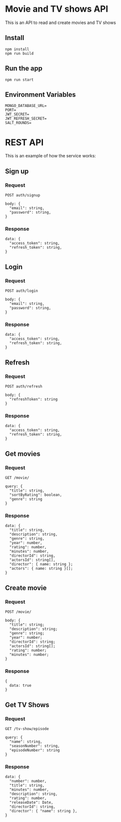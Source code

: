 # Movie and TV shows API

This is an API to read and create movies and TV shows

## Install

    npm install
    npm run build

## Run the app

    npm run start
    
## Environment Variables

    MONGO_DATABASE_URL=
    PORT=
    JWT_SECRET=
    JWT_REFRESH_SECRET=
    SALT_ROUNDS=

# REST API

This is an example of how the service works:

## Sign up

### Request

`POST auth/signup`

    body: {
      "email": string,
      "password": string,
    }

### Response

    data: {
      "access_token": string,
      "refresh_token": string,
    }
    
## Login

### Request

`POST auth/login`

    body: {
      "email": string,
      "password": string,
    }

### Response

    data: {
      "access_token": string,
      "refresh_token": string,
    }
    
## Refresh

### Request

`POST auth/refresh`

    body: {
      "refreshToken": string
    }

### Response

    data: {
      "access_token": string,
      "refresh_token": string,
    }
    
## Get movies

### Request

`GET /movie/`

    query: {
      "title": string,
      "sortByRating": boolean,
      "genre": string
    }

### Response

    data: {
      "title": string,
      "description": string,
      "genre": string,
      "year": number,
      "rating": number,
      "minutes": number,
      "directorId": string,
      "actorsId": string[],
      "director": { name: string };
      "actors": { name: string }[];
    }

## Create movie

### Request

`POST /movie/`

    body: {
      "title": string;
      "description": string;
      "genre": string;
      "year": number;
      "directorId": string;
      "actorsId": string[];
      "rating": number;
      "minutes": number;
    }

### Response

    {
      data: true
    }
    
    
## Get TV Shows

### Request

`GET /tv-show/episode`

    query: {
      "name": string,
      "seasonNumber": string,
      "episodeNumber": string
    }

### Response

    data: {
      "number": number,
      "title": string,
      "minutes": number,
      "description": string,
      "rating": number,
      "releaseDate": Date,
      "directorId": string,
      "director": { "name": string },
    }

